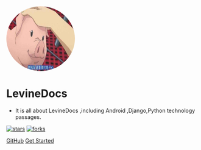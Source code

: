 <img width="180px" height="170px" style="border-radius: 50%" bor src="../_media/logo.jpg">

# LevineDocs

- It is all about LevineDocs ,including Android ,Django,Python technology passages.

[![stars](https://badgen.net/github/stars/LicaiMaker/LevineDocs?icon=github&color=4ab8a1)](https://github.com/LicaiMaker/mydocs) [![forks](https://badgen.net/github/forks/LicaiMaker/LevineDocs?icon=github&color=4ab8a1)](https://github.com/LicaiMaker/LevineDocs)

[GitHub](<https://github.com/LicaiMaker/LevineDocs>)
[Get Started](/en/README.md)

